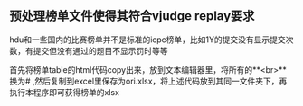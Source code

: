## 预处理榜单文件使得其符合vjudge replay要求

hdu和一些国内的比赛榜单并不是标准的icpc榜单，比如1Y的提交没有显示提交次数，有提交但没有通过的题目不显示罚时等等

首先将榜单table的html代码copy出来，放到文本编辑器里，将所有的**\<br\>**换为\# ,然后复制到excel里保存为ori.xlsx，将上述代码放到其同一文件夹下，再执行本程序即可获得榜单的xlsx
